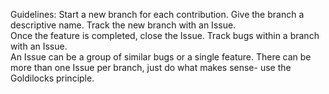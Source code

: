 Guidelines:
Start a new branch for each contribution.
Give the branch a descriptive name.
Track the new branch with an Issue.  
Once the feature is completed, close the Issue.
Track bugs within a branch with an Issue.  
An Issue can be a group of similar bugs or a single feature.
There can be more than one Issue per branch, just do what makes sense- use the Goldilocks principle.
